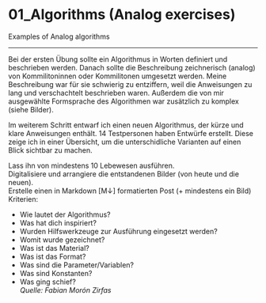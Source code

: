 # 01_Algorithms (Analog exercises)
Examples of Analog algorithms 
***
Bei der ersten Übung sollte ein Algorithmus in Worten definiert und beschrieben werden. Danach sollte die Beschreibung zeichnerisch (analog) von Kommilitoninnen oder Kommilitonen umgesetzt werden. Meine Beschreibung war für sie schwierig zu entziffern, weil die Anweisungen zu lang und verschachtelt beschrieben waren. Außerdem die von mir ausgewählte Formsprache des Algorithmen war zusätzlich zu komplex (siehe Bilder).

Im weiterem Schritt entwarf ich einen neuen Algorithmus, der kürze und klare Anweisungen enthält. 14 Testpersonen haben Entwürfe erstellt. Diese zeige ich in einer Übersicht, um die unterschidliche Varianten auf einen Blick sichtbar zu machen.  

Lass ihn von mindestens 10 Lebewesen ausführen.  
Digitalisiere und arrangiere die entstandenen Bilder (von heute und die neuen).  
Erstelle einen in Markdown [M↓] formatierten Post (+ mindestens ein Bild)  
Kriterien:
* Wie lautet der Algorithmus?
* Was hat dich inspiriert?
* Wurden Hilfswerkzeuge zur Ausführung eingesetzt werden?
* Womit wurde gezeichnet?
* Was ist das Material?
* Was ist das Format?
* Was sind die Parameter/Variablen?
* Was sind Konstanten?
* Was ging schief?  
_Quelle: Fabian Morón Zirfas_
